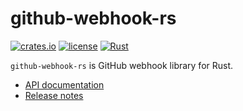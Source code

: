 # github-webhook-rs
[![crates.io](https://img.shields.io/crates/v/github-webhook)](https://crates.io/crates/github-webhook)
[![license](https://img.shields.io/github/license/sksat/github-webhook-rs)](https://github.com/sksat/github-webhook-rs/blob/main/LICENSE)
[![Rust](https://github.com/sksat/github-webhook-rs/actions/workflows/rust.yml/badge.svg)](https://github.com/sksat/github-webhook-rs/actions/workflows/rust.yml)

`github-webhook-rs` is GitHub webhook library for Rust.

- [API documentation](https://sksat.github.io/github-webhook-rs/github_webhook)
- [Release notes](https://github.com/sksat/github-webhook-rs/releases)
